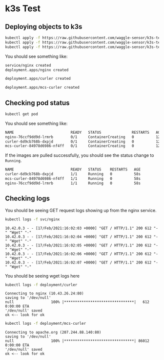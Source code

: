 # k3s Test

## Deploying objects to k3s

```sh
kubectl apply -f https://raw.githubusercontent.com/waggle-sensor/k3s-test/main/nginx.yaml
kubectl apply -f https://raw.githubusercontent.com/waggle-sensor/k3s-test/main/curler.yaml
kubectl apply -f https://raw.githubusercontent.com/waggle-sensor/k3s-test/main/mcs-curler.yaml
```

You should see something like:

```sh
service/nginx created
deployment.apps/nginx created

deployment.apps/curler created

deployment.apps/mcs-curler created

```

## Checking pod status

```sh
kubectl get pod
```

You should see something like:

```sh
NAME                          READY   STATUS              RESTARTS   AGE
nginx-76ccf9dd9d-lrmrb        0/1     ContainerCreating   0          12s
curler-6d9cb768b-dxpjd        0/1     ContainerCreating   0          12s
mcs-curler-84978d6986-nf4ff   0/1     ContainerCreating   0          12s
```

If the images are pulled successfully, you should see the status change to `Running`.

```sh
NAME                          READY   STATUS    RESTARTS   AGE
curler-6d9cb768b-dxpjd        1/1     Running   0          58s
mcs-curler-84978d6986-nf4ff   1/1     Running   0          58s
nginx-76ccf9dd9d-lrmrb        1/1     Running   0          58s
```

## Checking logs

You should be seeing GET request logs showing up from the nginx service.

```sh
kubectl logs -f svc/nginx
```

```text
10.42.0.3 - - [17/Feb/2021:16:02:03 +0000] "GET / HTTP/1.1" 200 612 "-" "Wget" "-"
10.42.0.3 - - [17/Feb/2021:16:02:04 +0000] "GET / HTTP/1.1" 200 612 "-" "Wget" "-"
10.42.0.3 - - [17/Feb/2021:16:02:05 +0000] "GET / HTTP/1.1" 200 612 "-" "Wget" "-"
10.42.0.3 - - [17/Feb/2021:16:02:06 +0000] "GET / HTTP/1.1" 200 612 "-" "Wget" "-"
10.42.0.3 - - [17/Feb/2021:16:02:07 +0000] "GET / HTTP/1.1" 200 612 "-" "Wget" "-"
```

You should be seeing wget logs here

```sh
kubectl logs -f deployment/curler
```

```text
Connecting to nginx (10.43.26.24:80)
saving to '/dev/null'
null                 100% |********************************|   612  0:00:00 ETA
'/dev/null' saved
ok <-- look for ok
```

```sh
kubectl logs -f deployment/mcs-curler
```

```text
Connecting to apache.org (207.244.88.140:80)
saving to '/dev/null'
null                 100% |********************************| 86012  0:00:00 ETA
'/dev/null' saved
ok <-- look for ok
```
